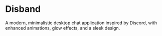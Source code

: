 # Disband
A modern, minimalistic desktop chat application inspired by Discord, with enhanced animations, glow effects, and a sleek design.
